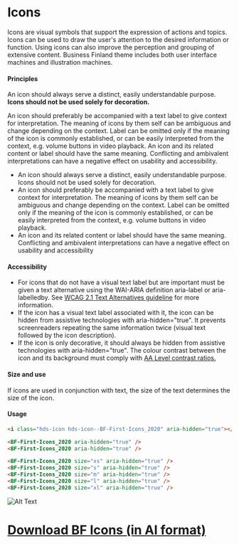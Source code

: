 # Icons
Icons are visual symbols that support the expression of actions and topics. Icons can be used to draw the user's attention to the desired information or function. Using icons can also improve the perception and grouping of extensive content. Business Finland theme includes both user interface machines and illustration machines.

#### Principles

An icon should always serve a distinct, easily understandable purpose. **Icons should not be used solely for decoration.**

An icon should preferably be accompanied with a text label to give context for interpretation. The meaning of icons by them self can be ambiguous and change depending on the context. Label can be omitted only if the meaning of the icon is commonly established, or can be easily interpreted from the context, e.g. volume buttons in video playback.
An icon and its related content or label should have the same meaning. Conflicting and ambivalent interpretations can have a negative effect on usability and accessibility.

- An icon should always serve a distinct, easily understandable purpose. Icons should not be used solely for decoration.
- An icon should preferably be accompanied with a text label to give context for interpretation. The meaning of icons by them self can be ambiguous and change depending on the context. Label can be omitted only if the meaning of the icon is commonly established, or can be easily interpreted from the context, e.g. volume buttons in video playback.
- An icon and its related content or label should have the same meaning. Conflicting and ambivalent interpretations can have a negative effect on usability and accessibility

#### Accessibility
- For icons that do not have a visual text label but are important must be given a text alternative using the WAI-ARIA definition aria-label or aria-labelledby. See [WCAG 2.1 Text Alternatives guideline](https://www.w3.org/TR/WCAG21/#text-alternatives) for more information.
- If the icon has a visual text label associated with it, the icon can be hidden from assistive technologies with aria-hidden="true". It prevents screenreaders repeating the same information twice (visual text followed by the icon description).
- If the icon is only decorative, it should always be hidden from assistive technologies with aria-hidden="true".
The colour contrast between the icon and its background must comply with [AA Level contrast ratios.](https://www.w3.org/TR/WCAG21/#contrast-minimum)




#### Size and use
If icons are used in conjunction with text, the size of the text determines the size of the icon.

#### Usage

```html
<i class="hds-icon hds-icon--BF-First-Icons_2020" aria-hidden="true"></i>
```

```html
<BF-First-Icons_2020 aria-hidden="true" />
<BF-First-Icons_2020 aria-hidden="true" />
```
```html
<BF-First-Icons_2020 size="xs" aria-hidden="true" />
<BF-First-Icons_2020 size="s" aria-hidden="true" />
<BF-First-Icons_2020 size="m" aria-hidden="true" />
<BF-First-Icons_2020 size="l" aria-hidden="true" />
<BF-First-Icons_2020 size="xl" aria-hidden="true" />
```

[](/images/BF-First-Icons_2020.png)
 ![Alt Text](https://github.com/lianadalia/BF-design-system/blob/patch-1/assets/images/BF-First-Icons_2020.png?raw=true)

# [Download BF Icons (in AI format)](https://github.com/lianadalia/BF-design-system/blob/patch-1/assets/images/BF-Icons_2020-ALL.ai?raw=true)

